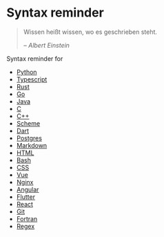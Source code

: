 <!-- markdownlint-disable MD033 -->

# Syntax reminder

> Wissen heißt wissen, wo es geschrieben steht.
>
> &ndash; <cite>Albert Einstein</cite>

Syntax reminder for

- [Python](/syntax_reminder/01_python.md)
- [Typescript](/syntax_reminder/02_typescript.md)
- [Rust](/syntax_reminder/03_rust.md)
- [Go](/syntax_reminder/04_go.md)
- [Java](/syntax_reminder/05_java.md)
- [C](/syntax_reminder/06_c.md)
- [C++](/syntax_reminder/07_cpp.md)
- [Scheme](/syntax_reminder/08_scheme.md)
- [Dart](/syntax_reminder/09_dart.md)
- [Postgres](/syntax_reminder/10_postgres.md)
- [Markdown](/syntax_reminder/11_markdown.md)
- [HTML](/syntax_reminder/12_html.md)
- [Bash](/syntax_reminder/13_bash.md)
- [CSS](/syntax_reminder/14_css.md)
- [Vue](/syntax_reminder/15_vue.md)
- [Nginx](/syntax_reminder/16_nginx.md)
- [Angular](/syntax_reminder/17_angular.md)
- [Flutter](/syntax_reminder/18_flutter.md)
- [React](/syntax_reminder/19_react.md)
- [Git](/syntax_reminder/20_git.md)
- [Fortran](/syntax_reminder/21_fortran.md)
- [Regex](/syntax_reminder/22_regex.md)
